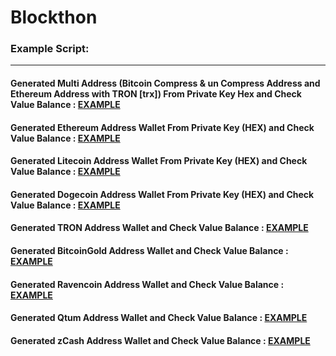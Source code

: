 # Blockthon 

### Example Script:

---


#### Generated Multi Address (Bitcoin Compress & un Compress Address and Ethereum Address with TRON [trx]) From Private Key Hex and Check Value Balance : [EXAMPLE](https://github.com/Blockthon/Blockthon/blob/main/example/Generate_Multi_Address_Check_Balance.py 'Generated Multi Address (Bitcoin Compress & un Compress Address and Ethereum Address with TRON [trx]) From Private Key Hex and Check Value Balance')

#### Generated Ethereum Address Wallet From Private Key (HEX) and Check Value Balance : [EXAMPLE](https://github.com/Blockthon/Blockthon/blob/main/example/Generate_Ethereum_From_PrivateKey_Check_Balance.py 'Generated Ethereum Address Wallet and Check Value Balance')

#### Generated Litecoin Address Wallet From Private Key (HEX) and Check Value Balance : [EXAMPLE](https://github.com/Blockthon/Blockthon/blob/main/example/Generate_Litecoin_From_PrivateKey_Check_Balance.py 'Generated Litecoin Address Wallet and Check Value Balance')

#### Generated Dogecoin Address Wallet From Private Key (HEX) and Check Value Balance : [EXAMPLE](https://github.com/Blockthon/Blockthon/blob/main/example/Generate_Dogecoin_From_PrivateKey_Check_Balance.py 'Generated Dogecoin Address Wallet and Check Value Balance')

#### Generated TRON Address Wallet and Check Value Balance : [EXAMPLE](https://github.com/Blockthon/Blockthon/blob/main/example/Generate_TRON_From_PrivateKey_Check_Balance.py 'Generated TRON Address Wallet and Check Value Balance')

#### Generated BitcoinGold Address Wallet and Check Value Balance : [EXAMPLE](https://github.com/Blockthon/Blockthon/blob/main/example/Generate_BitcoinGold_From_PrivateKey_Check_Balance.py 'Generated BitcoinGold Address Wallet and Check Value Balance')

#### Generated Ravencoin Address Wallet and Check Value Balance : [EXAMPLE](https://github.com/Blockthon/Blockthon/blob/main/example/Generate_RVN_From_PrivateKey_Check_Balance.py 'Generated Ravencoin Address Wallet and Check Value Balance')

#### Generated Qtum Address Wallet and Check Value Balance : [EXAMPLE](https://github.com/Blockthon/Blockthon/blob/main/example/Generate_Qtum_From_PrivateKey_Check_Balance.py 'Generated Qtum Address Wallet and Check Value Balance')

#### Generated zCash Address Wallet and Check Value Balance : [EXAMPLE](https://github.com/Blockthon/Blockthon/blob/main/example/Generate_zCash_From_PrivateKey_Check_Balance.py 'Generated zCash Address Wallet and Check Value Balance')

